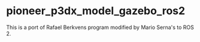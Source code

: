 # pioneer_p3dx_model_gazebo_ros2
This is a port of Rafael Berkvens program modified by  Mario Serna's to ROS 2.
